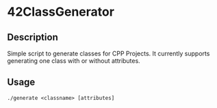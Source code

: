 # 42ClassGenerator

## Description

Simple script to generate classes for CPP Projects. It currently supports generating
one class with or without attributes.

## Usage

```
./generate <classname> [attributes]
```
